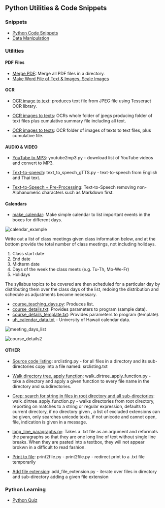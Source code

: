 ## Python Utilities & Code Snippets 

### Snippets

- [Python Code Snippets](https://github.com/jonfernq/Python-Utilities/tree/main/PythonCodeSnippets)
- [Data Manipulation](https://github.com/jonfernq/Python-Utilities/tree/main/DataManipulation)

### Utilities


#### PDF Files

- [Merge PDF](https://github.com/jonfernq/Python-Utilities/blob/main/PDF/pdfmerge.py):  Merge all PDF files in a directory.
- [Make Word File of Text & Images, Scale Images](https://github.com/jonfernq/Python-Utilities/blob/main/PDF/MakeWord.md)

#### OCR

- [OCR image to text](https://github.com/jonfernq/Python-Utilities/blob/main/ocr.py): produces text file from JPEG file using Tesseract OCR library. 

- [OCR images to texts](https://github.com/jonfernq/Python-Utilities/blob/main/ocr_texts.py): OCRs whole folder of jpegs producing folder of text files plus cumulative summary file including all text. 

- [OCR images to texts](https://github.com/jonfernq/Python-Utilities/blob/main/ocr_texts_2.py): OCR folder of images of texts to text files, plus cumulative file.

#### AUDIO & VIDEO

- [YouTube to MP3](https://github.com/jonfernq/Python-Utilities/blob/main/youtube2mp3.py): youtube2mp3.py - download list of YouTube videos and convert to MP3.

- [Text-to-speech](https://github.com/jonfernq/Python-Utilities/blob/main/text_to_speech_gTTS.py): text_to_speech_gTTS.py - text-to-speech from English and Thai text.

- [Text-to-Speech + Pre-Processing](https://github.com/jonfernq/Python-Utilities/blob/main/TextToSpeech/text_to_speech.md): Text-to-Speech removing non-Alphanumeric characters such as Markdown first. 

#### Calendars

- [make_calendar](https://github.com/jonfernq/Python-Utilities/blob/main/make_calendar.py): Make simple calendar to list important events in the boxes for different days. 

![calendar_example](https://user-images.githubusercontent.com/68504324/221752031-9250431f-1038-45e6-a194-403a93f99850.jpg)

Write out a list of class meetings given class information below,
and at the bottom provide the total number of class meetings,
not including holidays.  

1. Class start date<br>
2. End date<br>
3. Midterm date<br>
4. Days of the week the class meets (e.g. Tu-Th, Mo-We-Fr)<br>
5. Holidays<br>

The syllabus topics to be covered are then scheduled for a particular day by distributing them over the class days of the list,
redoing the distribution and schedule as adjustments become necessary.  

- [course_teaching_days.py](https://github.com/jonfernq/Python-Utilities/blob/main/course_teaching_days.py): Produces list.
- [course_details.txt](https://github.com/jonfernq/Python-Utilities/blob/main/course_details.txt): Provides parameters to program (sample data).
- [course_details_template.txt](https://github.com/jonfernq/Python-Utilities/blob/main/course_details_template.txt): Provides parameters to program (template).
- [uh_calendar_data.txt](https://github.com/jonfernq/Python-Utilities/blob/main/uh_calendar_data.txt) - University of Hawaii calendar data.   

![meeting_days_list](https://user-images.githubusercontent.com/68504324/221755154-ac535958-cd9f-4cd8-9b7a-09070b615ed5.jpg)

![course_details2](https://user-images.githubusercontent.com/68504324/221755196-307bba82-8dda-4c56-86e2-48531fb1ef6d.jpg)



#### OTHER

- [Source code listing](https://github.com/jonfernq/Python-Utilities/blob/main/srclisting.py): srclisting.py - for all files in a directory and its sub-directories copy into a file named: srclisting.txt 

- [Walk directory tree, apply function](https://github.com/jonfernq/Python-Utilities/blob/main/walk_dirtree_apply_function.py): walk_dirtree_apply_function.py - take a directory and apply a given function to every file name in the directory and subdirectories. 

- [Grep: search for string in files in root directory and all sub-directories](https://github.com/jonfernq/Python-Utilities/blob/main/grep_dirs.py): walk_dirtree_apply_function.py - walks directories from root directory, reporting on matches to a string or regular expression, defaults to current directory, if no directory given , a list of excluded extensions can be given, only searches unicode texts, if not unicode and cannot open, file, indication is given in a message. 

- [long_line_paragraphs.py](https://github.com/jonfernq/Python-Utilities/blob/main/long_line_paragraphs.py): Takes a .txt file as an argument and reformats the paragraphs so that they are one long line of text without single line breaks. When they are pasted into a textbox, they will not appear brokwn in a difficult to read fashion.

- [Print to file](https://github.com/jonfernq/Python-Utilities/blob/main/print2file.py): print2file.py - print2file.py - redirect print to a .txt file temporarily 

- [Add file extension](https://github.com/jonfernq/Python-Utilities/blob/main/add_file_extension.py): add_file_extension.py - iterate over files in directory and sub-directory adding a given file extension 

### Python Learning

- [Python Quiz](https://github.com/jonfernq/Python-Utilities/tree/main/PythonQuiz) 






